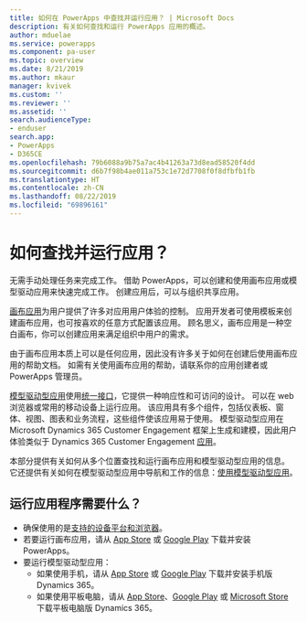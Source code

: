 ```yaml
---
title: 如何在 PowerApps 中查找并运行应用？ | Microsoft Docs
description: 有关如何查找和运行 PowerApps 应用的概述。
author: mduelae
ms.service: powerapps
ms.component: pa-user
ms.topic: overview
ms.date: 8/21/2019
ms.author: mkaur
manager: kvivek
ms.custom: ''
ms.reviewer: ''
ms.assetid: ''
search.audienceType:
- enduser
search.app:
- PowerApps
- D365CE
ms.openlocfilehash: 79b6088a9b75a7ac4b41263a73d8ead58520f4dd
ms.sourcegitcommit: d6b7f98b4ae011a753c1e72d7708f0f8dfbfb1fb
ms.translationtype: HT
ms.contentlocale: zh-CN
ms.lasthandoff: 08/22/2019
ms.locfileid: "69896161"
---
```

# <a name="how-do-i-find-and-run-apps"></a>如何查找并运行应用？

无需手动处理任务来完成工作。 借助 PowerApps，可以创建和使用画布应用或模型驱动应用来快速完成工作。 创建应用后，可以与组织共享应用。 

[画布应用](/powerapps/maker/canvas-apps/getting-started)为用户提供了许多对应用用户体验的控制。 应用开发者可使用模板来创建画布应用，也可按喜欢的任意方式配置该应用。 顾名思义，画布应用是一种空白画布，你可以创建应用来满足组织中用户的需求。

由于画布应用本质上可以是任何应用，因此没有许多关于如何在创建后使用画布应用的帮助文档。 如需有关使用画布应用的帮助，请联系你的应用创建者或 PowerApps 管理员。

[模型驱动型应用](/powerapps/maker/model-driven-apps/model-driven-app-overview)使用[统一接口](unified-interface.md)，它提供一种响应性和可访问的设计。 可以在 web 浏览器或常用的移动设备上运行应用。 该应用具有多个组件，包括仪表板、窗体、视图、图表和业务流程，这些组件使该应用易于使用。 模型驱动型应用在 Microsoft Dynamics 365 Customer Engagement 框架上生成和建模，因此用户体验类似于 Dynamics 365 Customer Engagement [应用](/dynamics365/customer-engagement/basics/business-apps-dynamics-365)。

本部分提供有关如何从多个位置查找和运行画布应用和模型驱动型应用的信息。 它还提供有关如何在模型驱动型应用中导航和工作的信息：[使用模型驱动型应用](use-model-driven-apps.md)。


## <a name="whats-required-to-run-apps"></a>运行应用程序需要什么？
- 确保使用的是[支持的设备平台和浏览器](../maker/canvas-apps/limits-and-config.md)。
- 若要运行画布应用，请从 [App Store](https://itunes.apple.com/app/powerapps/id1047318566?mt=8) 或 [Google Play](https://play.google.com/store/apps/details?id=com.microsoft.msapps) 下载并安装 PowerApps。
- 要运行模型驱动型应用：
    - 如果使用手机，请从 [App Store](https://itunes.apple.com/app/dynamics-crm-for-phones/id1003997947?ls=1&mt=8) 或 [Google Play](https://play.google.com/store/apps/details?id=com.microsoft.crm.crmphone) 下载并安装手机版 Dynamics 365。 
    - 如果使用平板电脑，请从 [App Store](https://itunes.apple.com/app/microsoft-dynamics-crm/id678800460?mt=8)、[Google Play](https://play.google.com/store/apps/details?id=com.microsoft.crm.crmtablet) 或 [Microsoft Store](https://www.microsoft.com/store/p/microsoft-dynamics-365/9nblggh4rfqp) 下载平板电脑版 Dynamics 365。
